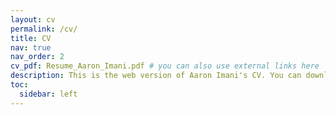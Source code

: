 ```yaml
---
layout: cv
permalink: /cv/
title: CV
nav: true
nav_order: 2
cv_pdf: Resume_Aaron_Imani.pdf # you can also use external links here
description: This is the web version of Aaron Imani's CV. You can download the PDF version using the download button above.
toc:
  sidebar: left
---
```

